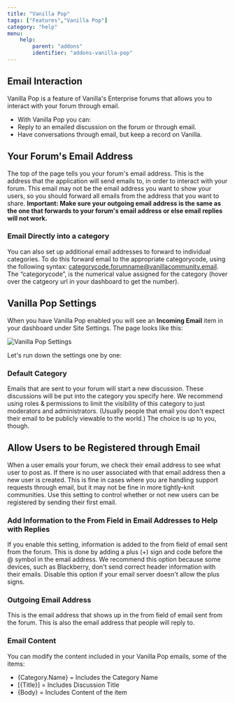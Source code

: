 ```yaml
---
title: "Vanilla Pop"
tags: ["Features","Vanilla Pop"]
category: "help"
menu:
    help:
        parent: "addons"
        identifier: "addons-vanilla-pop"
---
```


## Email Interaction

Vanilla Pop is a feature of Vanilla's Enterprise forums that allows you to interact with your forum through email. 

- With Vanilla Pop you can:
- Reply to an emailed discussion on the forum or through email.
- Have conversations through email, but keep a record on Vanilla.

## Your Forum's Email Address

The top of the page tells you your forum's email address. This is the address that the application will send emails to, in order to interact with your forum. This email may not be the email address you want to show your users, so you should forward all emails from the address that you want to share. **Important: Make sure your outgoing email address is the same as the one that forwards to your forum's email address or else email replies will not work.**

### Email Directly into a category

You can also set up additional email addresses to forward to individual categories. To do this forward email to the appropriate categorycode, using the following syntax: categorycode.forumname@vanillacommunity.email.  The “categorycode”,  is the numerical value assigned for the category (hover over the catgeory url in your dashboard to get the number).

## Vanilla Pop Settings

When you have Vanilla Pop enabled you will see an __Incoming Email__ item in your dashboard under Site Settings. The page looks like this:

![Vanilla Pop Settings](/img/help/addons/vanilla-pop/list.png)

Let's run down the settings one by one:

### Default Category

Emails that are sent to your forum will start a new discussion. These discussions will be put into the category you specify here. We recommend using roles & permissions to limit the visibility of this category to just moderators and administrators. (Usually people that email you don't expect their email to be publicly viewable to the world.) The choice is up to you,  though.

## Allow Users to be Registered through Email

When a user emails your forum, we check their email address to see what user to post as. If there is no user associated with that email address then a new user is created. This is fine in cases where you are handling support requests through email, but it may not be fine in more tightly-knit communities. Use this setting to control whether or not new users can be registered by sending their first email.

### Add Information to the From Field in Email Addresses to Help with Replies

If you enable this setting, information is added to the from field of email sent from the forum. This is done by adding a plus (+) sign and code before the @ symbol in the email address. We recommend this option because some devices, such as Blackberry, don't send correct header information with their emails. Disable this option if your email server doesn't allow the plus signs.


### Outgoing Email Address

This is the email address that shows up in the from field of email sent from the forum. This is also the email address that people will reply to.

### Email Content

You can modify the content included in your Vanilla Pop emails, some of the items:

- {Category.Name} = Includes the Category Name
- [{Title}] = Includes Discussion Title
- {Body} = Includes Content of the item
